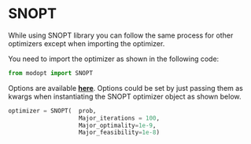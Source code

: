# SNOPT

While using SNOPT library you can follow the same process for other optimizers
except when importing the optimizer.

You need to import the optimizer as shown in the following code:

```py
from modopt import SNOPT
```

Options are available
**[here](https://github.com/LSDOlab/modopt/blob/main/modopt/external_libraries/snopt/snopt_optimizer.py#L22)**.
Options could be set by just passing them as kwargs when 
instantiating the SNOPT optimizer object as shown below.

```py
optimizer = SNOPT(  prob, 
                    Major_iterations = 100, 
                    Major_optimality=1e-9, 
                    Major_feasibility=1e-8)
```